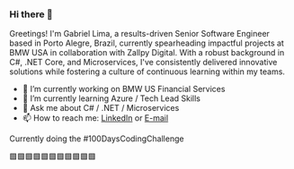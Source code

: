 
### Hi there 👋

Greetings! I'm Gabriel Lima, a results-driven Senior Software Engineer based in Porto Alegre, Brazil, currently spearheading impactful projects at BMW USA in collaboration with Zallpy Digital. With a robust background in C#, .NET Core, and Microservices, I've consistently delivered innovative solutions while fostering a culture of continuous learning within my teams.

- 🔭 I’m currently working on BMW US Financial Services
- 🌱 I’m currently learning Azure / Tech Lead Skills
- 💬 Ask me about C# / .NET / Microservices
- 📫 How to reach me: [LinkedIn](https://www.linkedin.com/in/gabrielnachtigal/) or [E-mail](mailto:gabriel.nachtigal@gmail.com)

Currently doing the #100DaysCodingChallenge

🟩🟩🟩🟩🟩🟩🟩🟩🟩🟩🟩
